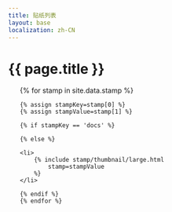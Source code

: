 ```yaml
---
title: 贴纸列表
layout: base
localization: zh-CN
---
```


# {{ page.title }}

<ul class="stamp-hi-flex">
    {% for stamp in site.data.stamp %}

    {% assign stampKey=stamp[0] %}
    {% assign stampValue=stamp[1] %}

    {% if stampKey == 'docs' %}

    {% else %}

    <li>
        {% include stamp/thumbnail/large.html
            stamp=stampValue  
        %}
    </li>

    {% endif %}
    {% endfor %}
</ul>